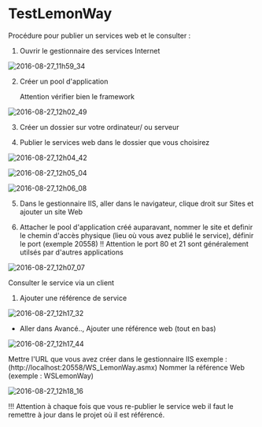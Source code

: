 # TestLemonWay

Procédure pour publier un services web et le consulter : 

1) Ouvrir le gestionnaire des services Internet 

![2016-08-27_11h59_34](https://cloud.githubusercontent.com/assets/5879425/18026774/b16dfacc-6c51-11e6-907f-1da64e265a95.png)

2) Créer un pool d'application 

    Attention vérifier bien le framework 
    
![2016-08-27_12h02_49](https://cloud.githubusercontent.com/assets/5879425/18026805/42aa6304-6c52-11e6-9d2e-611021e4e596.png)
    
3) Créer un dossier sur votre ordinateur/ ou serveur

4) Publier le services web dans le dossier que vous choisirez

![2016-08-27_12h04_42](https://cloud.githubusercontent.com/assets/5879425/18026813/5ce21910-6c52-11e6-8518-cb5182411637.png)

![2016-08-27_12h05_04](https://cloud.githubusercontent.com/assets/5879425/18026822/85cab8c8-6c52-11e6-801b-05ba5e520688.png)

![2016-08-27_12h06_08](https://cloud.githubusercontent.com/assets/5879425/18026836/f3c6671e-6c52-11e6-9951-6195c1a6cfeb.png)

5) Dans le gestionnaire IIS, aller dans le navigateur, clique droit sur Sites et ajouter un site Web

6) Attacher le pool d'application créé auparavant, nommer le site et definir le chemin d'accès physique (lieu où vous avez publié le service), définir le port (exemple 20558) !! Attention le port 80 et 21 sont généralement utilsés par d'autres applications

![2016-08-27_12h07_07](https://cloud.githubusercontent.com/assets/5879425/18026841/0755aa06-6c53-11e6-9ad0-279b9fd4a8c4.png)

Consulter le service via un client

1) Ajouter une référence de service 

![2016-08-27_12h17_32](https://cloud.githubusercontent.com/assets/5879425/18026843/1f461466-6c53-11e6-87fb-0a892af5bec4.png)

  - Aller dans Avancé.., Ajouter une référence web (tout en bas)
  
![2016-08-27_12h17_44](https://cloud.githubusercontent.com/assets/5879425/18026845/2a7a6c06-6c53-11e6-9635-e49fd2ab2313.png)

Mettre l'URL que vous avez créer dans le gestionnaire IIS exemple : (http://localhost:20558/WS_LemonWay.asmx)
Nommer la référence Web (exemple : WSLemonWay)

![2016-08-27_12h18_16](https://cloud.githubusercontent.com/assets/5879425/18026849/4d0d6692-6c53-11e6-927a-80aaa6691b28.png)  

  !!! Attention à chaque fois que vous re-publier le service web il faut le remettre à jour dans le projet où il est référencé. 
